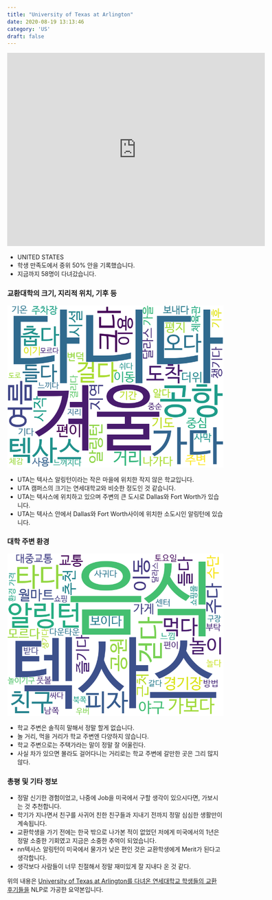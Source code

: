 ```yaml
---
title: "University of Texas at Arlington"
date: 2020-08-19 13:13:46
category: 'US'
draft: false
---
```


<iframe
width="600"
height="450"
frameborder="0" style="border:0"
src="https://www.google.com/maps/embed/v1/place?key=AIzaSyC9e1AME-pVmWC4hBpFdu5S4dKzyepa3HQ&q=University+of+Texas+at+Arlington&center=32.7291229,-97.1120914&zoom=14" allowfullscreen>
</iframe>

* UNITED STATES
* 학생 만족도에서 중위 50% 안을 기록했습니다.
* 지금까지 58명이 다녀갔습니다. 

### 교환대학의 크기, 지리적 위치, 기후 등

![gen_info-WordCloud](../univ_wordclouds_okt/gen_info/US000242_gen_info_okt.png)

* UTA는 텍사스 알링턴이라는 작은 마을에 위치한 작지 않은 학교입니다.
* UTA 캠퍼스의 크기는 연세대학교와 비슷한 정도인 것 같습니다.
* UTA는 텍사스에 위치하고 있으며 주변의 큰 도시로 Dallas와 Fort Worth가 있습니다.
* UTA는 텍사스 안에서 Dallas와 Fort Worth사이에 위치한 소도시인 알링턴에 있습니다.


### 대학 주변 환경

![env_info-WordCloud](../univ_wordclouds_okt/env_info/US000242_env_info_okt.png)

* 학교 주변은 솔직히 말해서 정말 할게 없습니다.
* 놀 거리, 먹을 거리가 학교 주변엔 다양하지 않습니다.
* 학교 주변으로는 주택가라는 말이 정말 잘 어울린다.
* 사실 차가 있으면 몰라도 걸어다니는 거리로는 학교 주변에 갈만한 곳은 그리 많지 않다.


### 총평 및 기타 정보 
* 정말 신기한 경험이었고, 나중에 Job을 미국에서 구할 생각이 있으시다면, 가보시는 것 추천합니다.
* 학기가 지나면서 친구를 사귀어 친한 친구들과 지내기 전까지 정말 심심한 생활만이 계속됩니다.
* 교환학생을 가기 전에는 한국 밖으로 나가본 적이 없었던 저에게 미국에서의 1년은 정말 소중한 기회였고 지금은 소중한 추억이 되었습니다.
* nn텍사스 알링턴이 미국에서 물가가 낮은 편인 것은 교환학생에게 Merit가 된다고 생각합니다.
* 생각보다 사람들이 너무 친절해서 정말 재미있게 잘 지내다 온 것 같다.


위의 내용은 [University of Texas at Arlington를 다녀온 연세대학교 학생들의 교환 후기들을](http://oia.yonsei.ac.kr/partner/expReport.asp?ucode=US000242&bgbn=A) NLP로 가공한 요약본입니다. 
